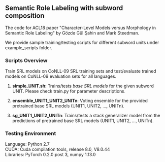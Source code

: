 ## Semantic Role Labeling with subword composition

The code for ACL18 paper "Character-Level Models versus Morphology in Semantic Role Labeling" by Gözde Gül Şahin and Mark Steedman.

We provide sample training/testing scripts for different subword units under example_scripts folder.

### Scripts Overview 
Train SRL models on CoNLL-09 SRL training sets and test/evaluate trained models on CoNLL-09 evaluation sets for all languages. 

1. **simple_UNIT.sh**: Trains/tests *base SRL models* for the given subword UNIT. Please check train.py for parameter descriptions.

2. **ensemble_UNIT1_UNIT2_UNITn**: Voting ensemble for the provided pretrained base SRL models (UNIT1, UNIT2, ..., UNITn). 

3. **sg_UNIT1_UNIT2_UNITn**: Trains/tests a stack generalizer model from the predictions of pretrained base SRL models (UNIT1, UNIT2, ..., UNITn). 

### Testing Environment

Language: Python 2.7  
CUDA: Cuda compilation tools, release 8.0, V8.0.44  
Libraries: PyTorch 0.2.0 post 3, numpy 1.13.0






